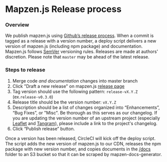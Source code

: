 Mapzen.js Release process
====

### Overview

We publish mapzen.js using [Github’s release process](https://github.com/blog/1547-release-your-software). When a commit is tagged as a release with a version number, a deploy script delivers a new version of mapzen.js (including npm package) and documentation.  Mapzen.js follows [SemVer](http://semver.org/) versioning rules. Releases are made at authors' discretion. Please note that `master` may be ahead of the latest release.

### Steps to release

1. Merge code _and documentation_ changes into master branch
2. Click "Draft a new release" on mapzen.js [release page](https://github.com/mapzen/mapzen.js/releases)
3. Tag version should use the following pattern: `release-vX.Y.Z` (ex.`release-v0.3.0`)
4. Release title should be the version number: `vX.Y.Z`
5. Description should be a list of changes organized into “Enhancements”, “Bug Fixes”, or "Misc".  Be thorough as this serves as our changelog.  If you are updating the version number of an upstream project (especially [Leaflet](https://github.com/Leaflet/Leaflet) and [Tangram](https://github.com/tangrams/tangram)), please include a link to the project's changelog.
6. Click “Publish release” button.

Once a version has been released, CircleCI will kick off the deploy script. The script adds the new version of mapzen.js to our CDN, releases the npm package with new version number, and copies documents in the [/docs](https://github.com/mapzen/mapzen.js/tree/master/docs) folder to an S3 bucket so that it can be scraped by mapzen-docs-generator.


